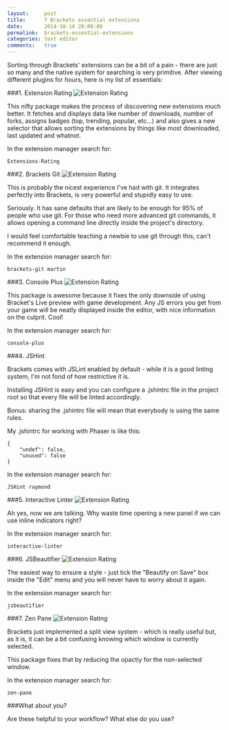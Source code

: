 ```yaml
---
layout:     post
title:      7 Brackets essential extensions
date:       2014-10-14 20:00:00
permalink:  brackets-essential-extensions
categories: text editor
comments:   true
---
```


Sorting through Brackets' extensions can be a bit of a pain - there are just so many and the native system for searching is very primitive. After viewing different plugins for hours, here is my list of essentials:

###1. Extension Rating
![Extension Rating]({{site.baseurl}}/assets/brackets/extension_rating.png)

This nifty package makes the process of discovering new extensions much better. It fetches and displays data like number of downloads, number of forks, assigns badges (top, trending, popular, etc...) and also gives a new selector that allows sorting the extensions by things like most downloaded, last updated and whatnot.

In the extension manager search for:

    Extensions-Rating

###2. Brackets Git
![Extension Rating]({{site.baseurl}}/assets/brackets/git.png)

This is probably the nicest experience I've had with git. It integrates perfectly into Brackets, is very powerful and stupidly easy to use. 

Seriously. It has sane defaults that are likely to be enough for 95% of people who use git. For those who need more advanced git commands, it allows opening a command line directly inside the project's directory. 

I would feel comfortable teaching a newbie to use git through this, can't recommend it enough.

In the extension manager search for:

    brackets-git martin
    
###3. Console Plus
![Extension Rating]({{site.baseurl}}/assets/brackets/console_plus.png)

This package is awesome because it fixes the only downside of using Bracket's Live preview with game development. Any JS errors you get from your game will be neatly displayed inside the editor, with nice information on the culprit. Cool!

In the extension manager search for:

    console-plus
    
###4. JSHint

Brackets comes with JSLint enabled by default - while it is a good linting system, I'm not fond of how restrictive it is.

Installing JSHint is easy and you can configure a .jshintrc file in the project root so that every file will be linted accordingly.

Bonus: sharing the .jshintrc file will mean that everybody is using the same rules.

My .jshintrc for working with Phaser is like this:

    {
        "undef": false,
        "unused": false
    }

In the extension manager search for:

    JSHint raymond

###5. Interactive Linter
![Extension Rating]({{site.baseurl}}/assets/brackets/linting.gif)

Ah yes, now we are talking. Why waste time opening a new panel if we can use inline indicators right?

In the extension manager search for:

    interactive-linter

###6. JSBeautifier
![Extension Rating]({{site.baseurl}}/assets/brackets/beautify.gif)

The easiest way to ensure a style - just tick the "Beautify on Save" box inside the "Edit" menu and you will never have to worry about it again.

In the extension manager search for:

    jsbeautifier

###7. Zen Pane
![Extension Rating]({{site.baseurl}}/assets/brackets/zenpane.gif)

Brackets just implemented a split view system - which is really useful but, as it is, it can be a bit confusing knowing which window is currently selected.

This package fixes that by reducing the opactiy for the non-selected window.

In the extension manager search for:

    zen-pane
    
###What about you?

Are these helpful to your workflow? What else do you use?

